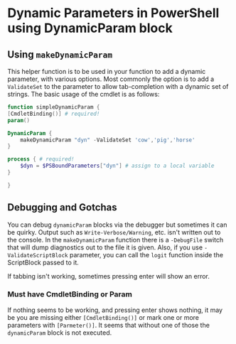# Dynamic Parameters in PowerShell using DynamicParam block
## Using `makeDynamicParam`
This helper function is to be used in your function to add a dynamic parameter, with various options. Most commonly the option is to add a `ValidateSet` to the parameter to allow tab-completion with a dynamic set of strings.  The basic usage of the cmdlet is as follows:

```powershell
function simpleDynamicParam {
[CmdletBinding()] # required!
param()

DynamicParam {
    makeDynamicParam "dyn" -ValidateSet 'cow','pig','horse'
}

process { # required!
    $dyn = $PSBoundParameters["dyn"] # assign to a local variable
}

}
```

## Debugging and Gotchas
You can debug `dynamicParam` blocks via the debugger but sometimes it can be quirky.  Output such as `Write-Verbose/Warning`, etc. isn't written out to the console.  In the `makeDynamicParam` function there is a `-DebugFile` switch that will dump diagnostics out to the file it is given.  Also, if you use `-ValidateScriptBlock` parameter, you can call the `logit` function inside the ScriptBlock passed to it.

If tabbing isn't working, sometimes pressing enter will show an error.

### Must have CmdletBinding or Param
If nothing seems to be working, and pressing enter shows nothing, it may be you are missing either `[CmdletBinding()]` or mark one or more parameters with `[Parmeter()]`.  It seems that without one of those the `dynamicParam` block is not executed.